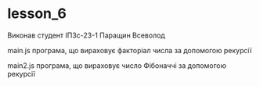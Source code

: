 # lesson_6

Виконав студент ІПЗс-23-1 Паращин Всеволод

main.js програма, що вираховує факторіал числа за допомогою рекурсії

main2.js програма, що вираховує число Фібоначчі за допомогою рекурсії
